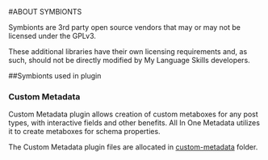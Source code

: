 #ABOUT SYMBIONTS

Symbionts are 3rd party open source vendors that may or may not be licensed
under the GPLv3.

These additional libraries have their own licensing requirements and, as such,
should not be directly modified by My Language Skills developers.

##Symbionts used in plugin

### Custom Metadata

Custom Metadata plugin allows creation of custom metaboxes for any post types, with interactive fields and other benefits. All In One Metadata utilizes it to create metaboxes for schema properties.

The Custom Metadata plugin files are allocated in [custom-metadata](custom-metadata) folder.